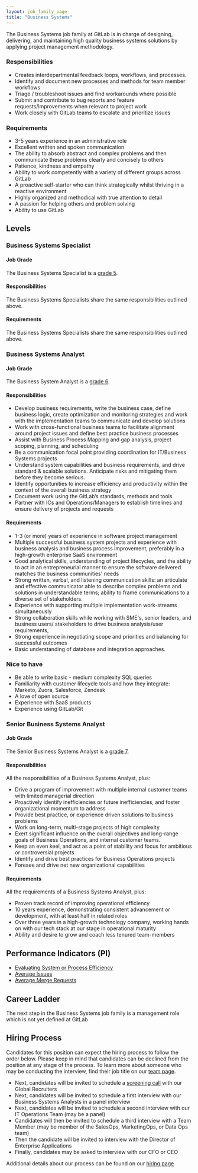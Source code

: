 ```yaml
---
layout: job_family_page
title: "Business Systems"
---
```


The Business Systems job family at GitLab is in charge of designing, delivering, and maintaining high quality business  systems solutions by applying project management methodology.

<!-- The responsibilities and requirements in this section should apply for ALL levels within this job family-->

### Responsibilities

* Creates interdepartmental feedback loops, workflows, and processes.
* Identify and document new processes and methods for team member workflows
* Triage / troubleshoot issues and find workarounds where possible
* Submit and contribute to bug reports and feature requests/improvements when relevant to project work
* Work closely with GitLab teams to escalate and prioritize issues

### Requirements

* 3-5 years experience in an administrative role
* Excellent written and spoken communication
* The ability to absorb abstract and complex problems and then communicate these problems clearly and concisely to others
* Patience, kindness and empathy
* Ability to work competently with a variety of different groups across GitLab
* A proactive self-starter who can think strategically whilst thriving in a reactive environment
* Highly organized and methodical with true attention to detail
* A passion for helping others and problem solving
* Ability to use GitLab

## Levels

### Business Systems Specialist

#### Job Grade

The Business Systems Specialist is a [grade 5](/handbook/total-rewards/compensation/compensation-calculator/#gitlab-job-grades).

#### Responsibilities

The Business Systems Specialists share the same responsibilities outlined above.

#### Requirements

The Business Systems Specialists share the same responsibilities outlined above.

### Business Systems Analyst

#### Job Grade

The Business System Analyst is a [grade 6](/handbook/total-rewards/compensation/compensation-calculator/#gitlab-job-grades).

#### Responsibilities

* Develop business requirements, write the business case, define business logic, create optimization and monitoring strategies and work with the implementation teams to communicate and develop solutions
* Work with cross-functional business teams to facilitate alignment around project issues and define best practice business processes
* Assist with Business Process Mapping and gap analysis, project scoping, planning, and scheduling
* Be a communication focal point providing coordination for IT/Business Systems projects
* Understand system capabilities and business requirements, and drive standard & scalable solutions. Anticipate risks and mitigating them before they become serious.
* Identify opportunities to increase efficiency and productivity within the context of the overall business strategy
* Document work using the GitLab’s standards, methods and tools
* Partner with ICs and Operations/Managers to establish timelines and ensure delivery of projects and requests

#### Requirements

* 1-3 (or more) years of experience in software project management
* Multiple successful business system projects and experience with business analysis and business process improvement, preferably in a high-growth enterprise SaaS environment
* Good analytical skills, understanding of project lifecycles, and the ability to act in an entrepreneurial manner to ensure the software delivered matches the business communities' needs
* Strong written, verbal, and listening communication skills: an articulate and effective communicator able to describe complex problems and solutions in understandable terms; ability to frame communications to a diverse set of stakeholders.
* Experience with supporting multiple implementation work-streams simultaneously
* Strong collaboration skills while working with SME's, senior leaders, and business users/ stakeholders to drive business analysis/user requirements,
* Strong experience in negotiating scope and priorities and balancing for successful outcomes
* Basic understanding of database and integration approaches.

### Nice to have

* Be able to write basic - medium complexity SQL queries
* Familiarity with customer lifecycle tools and how they integrate: Marketo, Zuora, Salesforce, Zendesk
* A love of open source
* Experience with SaaS products
* Experience using GitLab/Git

### Senior Business Systems Analyst

#### Job Grade

The Senior Business Systems Analyst is a [grade 7](/handbook/total-rewards/compensation/compensation-calculator/#gitlab-job-grades).

#### Responsibilities
All the responsibilities of a Business Systems Analyst, plus:

* Drive a program of improvement with multiple internal customer teams with limited managerial direction
* Proactively identify inefficiencies or future inefficiencies, and foster organizational momentum to address
* Provide best practice, or experience driven solutions to business problems
* Work on long-term, multi-stage projects of high complexity
* Exert significant influence on the overall objectives and long-range goals of Business Operations, and internal customer teams.
* Keep an even keel, and act as a point of stability and focus for ambitious or controversial projects
* Identify and drive best practices for Business Operations projects
* Foresee and drive net new organizational capabilities

#### Requirements
All the requirements of a Business Systems Analyst, plus:

* Proven track record of improving operational efficiency
* 10 years experience, demonstrating consistent advancement or development, with at least half in related roles
* Over three years in a high-growth technology company, working hands on with our tech stack at our stage in operational maturity
* Ability and desire to grow and coach less tenured team-members

## Performance Indicators (PI)

*  [Evaluating System or Process Efficiency](/handbook/business-ops/metrics/#evaluating-system-or-process-efficiency)
*  [Average Issues](/handbook/business-ops/metrics/#average-issues)
*  [Average Merge Requests](/handbook/business-ops/metrics/#average-merge-request)

## Career Ladder

The next step in the Business Systems job family is a management role which is not yet defined at GitLab

## Hiring Process
Candidates for this position can expect the hiring process to follow the order below. Please keep in mind that candidates can be declined from the position at any stage of the process. To learn more about someone who may be conducting the interview, find their job title on our [team page](/company/team).

* Next, candidates will be invited to schedule a [screening call](/handbook/hiring/#screening-call) with our Global Recruiters
* Next, candidates will be invited to schedule a first interview with our Business Systems Analysts in a panel interview
* Next, candidates will be invited to schedule a second interview with our IT Operations Team (may be a panel)
* Candidates will then be invited to schedule a third interview with a Team Member (may be member of the SalesOps, MarketingOps, or Data Ops team)
* Then the candidate will be invited to interview with the Director of Enterprise Applications
* Finally, candidates may be asked to interview with our CFO or CEO

Additional details about our process can be found on our [hiring page](/handbook/hiring)


